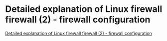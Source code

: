 # Detailed explanation of Linux firewall firewall (2) - firewall configuration
[Detailed explanation of Linux firewall firewall (2) - firewall configuration](https://aiwithcloud.com/2022/09/15/detailed_explanation_of_linux_firewall_firewall_2___firewall_configuration/)